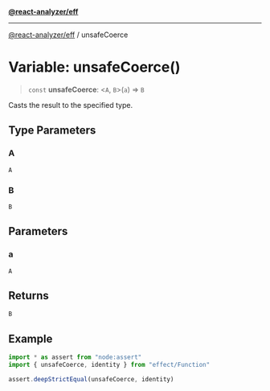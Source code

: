 [**@react-analyzer/eff**](../README.md)

***

[@react-analyzer/eff](../README.md) / unsafeCoerce

# Variable: unsafeCoerce()

> `const` **unsafeCoerce**: \<`A`, `B`\>(`a`) => `B`

Casts the result to the specified type.

## Type Parameters

### A

`A`

### B

`B`

## Parameters

### a

`A`

## Returns

`B`

## Example

```ts
import * as assert from "node:assert"
import { unsafeCoerce, identity } from "effect/Function"

assert.deepStrictEqual(unsafeCoerce, identity)
```
